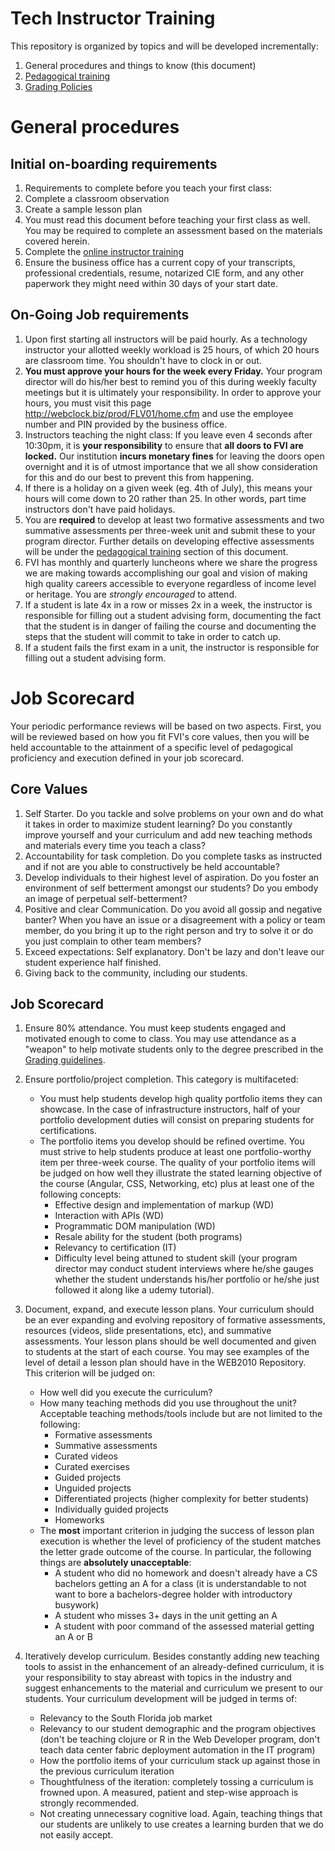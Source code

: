 # Tech Instructor Training

This repository is organized by topics and will be developed incrementally:

1. General procedures and things to know (this document)
2. [Pedagogical training](pedagogy.md)
3. [Grading Policies](grading.md)

# General procedures

## Initial on-boarding requirements

1. Requirements to complete before you teach your first class:
  1. Complete a classroom observation
  2. Create a sample lesson plan
  3. You must read this document before teaching your first class as well. You may be required to complete an assessment based on the materials covered herein.
  4. Complete the [online instructor training](https://github.com/FVITech/General-Procedures-Tooling/blob/master/onboarding.md)
2. Ensure the business office has a current copy of your transcripts, professional credentials, resume, notarized CIE form, and any other paperwork they might need within 30 days of your start date.

## On-Going Job requirements
1. Upon first starting all instructors will be paid hourly. As a technology instructor your allotted weekly workload is 25 hours, of which 20 hours are classroom time. You shouldn't have to clock in or out.
2. **You must approve your hours for the week every Friday.**  Your program director will do his/her best to remind you of this during weekly faculty meetings but it is ultimately your responsibility. In order to approve your hours, you must visit this page http://webclock.biz/prod/FLV01/home.cfm and use the employee number and PIN provided by the business office.
3. Instructors teaching the night class: If you leave even 4 seconds after 10:30pm, it is **your responsibility** to ensure that **all doors to FVI are locked.** Our institution **incurs monetary fines** for leaving the doors open overnight and it is of utmost importance that we all show consideration for this and do our best to prevent this from happening.
4. If there is a holiday on a given week (eg. 4th of July), this means your hours will come down to 20 rather than 25. In other words, part time instructors don't have paid holidays.
5. You are **required** to develop at least two formative assessments and two summative assessments per three-week unit and submit these to your program director. Further details on developing effective assessments will be under the [pedagogical training](pedagogy.md) section of this document.
6. FVI has monthly and quarterly luncheons where we share the progress we are making towards accomplishing our goal and vision of making high quality careers accessible to everyone regardless of income level or heritage. You are *strongly encouraged* to attend.
7. If a student is late 4x in a row or misses 2x in a week, the instructor is responsible for filling out a student advising form, documenting the fact that the student is in danger of failing the course and documenting the steps that the student will commit to take in order to catch up.
8. If a student fails the first exam in a unit, the instructor is responsible for filling out a student advising form.

# Job Scorecard
Your periodic performance reviews will be based on two aspects. First, you will be reviewed based on how you fit FVI's core values, then you will be held accountable to the attainment of a specific level of pedagogical proficiency and execution defined in your job scorecard.

## Core Values
1. Self Starter. Do you tackle and solve problems on your own and do what it takes in order to maximize student learning? Do you constantly improve yourself and your curriculum and add new teaching methods and materials every time you teach a class?  
2. Accountability for task completion. Do you complete tasks as instructed and if not are you able to constructively be held accountable?
3. Develop individuals to their highest level of aspiration. Do you foster an environment of self betterment amongst our students? Do you embody an image of perpetual self-betterment?  
4. Positive and clear Communication. Do you avoid all gossip and negative banter? When you have an issue or a disagreement with a policy or team member, do you bring it up to the right person and try to solve it or do you just complain to other team members?  
5. Exceed expectations: Self explanatory. Don't be lazy and don't leave our student experience half finished.  
6. Giving back to the community, including our students.  

## Job Scorecard
1. Ensure 80% attendance. You must keep students engaged and motivated enough to come to class. You may use attendance as a "weapon" to help motivate students only to the degree prescribed in the [Grading guidelines](grading.md).  

2. Ensure portfolio/project completion. This category is multifaceted:
    * You must help students develop high quality portfolio items they can showcase. In the case of infrastructure instructors, half of your portfolio development duties will consist on preparing students for certifications.  
    * The portfolio items you develop should be refined overtime. You must strive to help students produce at least one portfolio-worthy item per three-week course. The quality of your portfolio items will be judged on how well they illustrate the stated learning objective of the course (Angular, CSS, Networking, etc) plus at least one of the following concepts:  
      * Effective design and implementation of markup (WD)  
      * Interaction with APIs (WD)  
      * Programmatic DOM manipulation (WD)  
      * Resale ability for the student (both programs)  
      * Relevancy to certification (IT)  
      * Difficulty level being attuned to student skill (your program director may conduct student interviews where he/she gauges whether the student understands his/her portfolio or he/she just followed it along like a udemy tutorial).  

3. Document, expand, and execute lesson plans. Your curriculum should be an ever expanding and evolving repository of formative assessments, resources (videos, slide presentations, etc), and summative assessments. Your lesson plans should be well documented and given to students at the start of each course. You may see examples of the level of detail a lesson plan should have in the WEB2010 Repository. This criterion will be judged on:  
    * How well did you execute the curriculum?  
    * How many teaching methods did you use throughout the unit? Acceptable teaching methods/tools include but are not limited to the following:  
      * Formative assessments  
      * Summative assessments  
      * Curated videos  
      * Curated exercises  
      * Guided projects  
      * Unguided projects  
      * Differentiated projects (higher complexity for better students)  
      * Individually guided projects  
      * Homeworks  
    * The **most** important criterion in judging the success of lesson plan execution is whether the level of proficiency of the student matches the letter grade outcome of the course. In particular, the following things are **absolutely unacceptable**:
      * A student who did no homework and doesn't already have a CS bachelors getting an A for a class (it is understandable to not want to bore a bachelors-degree holder with introductory busywork)  
      * A student who misses 3+ days in the unit getting an A  
      * A student with poor command of the assessed material getting an A or B  
4. Iteratively develop curriculum. Besides constantly adding new teaching tools to assist in the enhancement of an already-defined curriculum, it is your responsibility to stay abreast with topics in the industry and suggest enhancements to the material and curriculum we present to our students. Your curriculum development will be judged in terms of:  
    * Relevancy to the South Florida job market  
    * Relevancy to our student demographic and the program objectives (don't be teaching clojure or R in the Web Developer program, don't teach data center fabric deployment automation in the IT program)  
    * How the portfolio items of your curriculum stack up against those in the previous curriculum iteration  
    * Thoughtfulness of the iteration: completely tossing a curriculum  is frowned upon. A measured, patient and step-wise approach is strongly recommended.  
    * Not creating unnecessary cognitive load. Again, teaching things that our students are unlikely to use creates a learning burden that we do not easily accept.  

